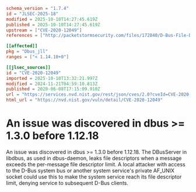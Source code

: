 ```toml
schema_version = "1.7.4"
id = "JLSEC-2025-18"
modified = 2025-10-10T14:27:45.619Z
published = 2025-10-10T14:27:45.619Z
upstream = ["CVE-2020-12049"]
references = ["http://packetstormsecurity.com/files/172840/D-Bus-File-Descriptor-Leak-Denial-Of-Service.html", "http://www.openwall.com/lists/oss-security/2020/06/04/3", "https://gitlab.freedesktop.org/dbus/dbus/-/issues/294", "https://gitlab.freedesktop.org/dbus/dbus/-/tags/dbus-1.10.30", "https://gitlab.freedesktop.org/dbus/dbus/-/tags/dbus-1.12.18", "https://gitlab.freedesktop.org/dbus/dbus/-/tags/dbus-1.13.16", "https://security.gentoo.org/glsa/202007-46", "https://securitylab.github.com/advisories/GHSL-2020-057-DBus-DoS-file-descriptor-leak", "https://usn.ubuntu.com/4398-1/", "https://usn.ubuntu.com/4398-2/", "http://packetstormsecurity.com/files/172840/D-Bus-File-Descriptor-Leak-Denial-Of-Service.html", "http://www.openwall.com/lists/oss-security/2020/06/04/3", "https://gitlab.freedesktop.org/dbus/dbus/-/issues/294", "https://gitlab.freedesktop.org/dbus/dbus/-/tags/dbus-1.10.30", "https://gitlab.freedesktop.org/dbus/dbus/-/tags/dbus-1.12.18", "https://gitlab.freedesktop.org/dbus/dbus/-/tags/dbus-1.13.16", "https://security.gentoo.org/glsa/202007-46", "https://securitylab.github.com/advisories/GHSL-2020-057-DBus-DoS-file-descriptor-leak", "https://usn.ubuntu.com/4398-1/", "https://usn.ubuntu.com/4398-2/"]

[[affected]]
pkg = "Dbus_jll"
ranges = ["< 1.14.10+0"]

[[jlsec_sources]]
id = "CVE-2020-12049"
imported = 2025-10-10T13:32:21.997Z
modified = 2024-11-21T04:59:10.813Z
published = 2020-06-08T17:15:09.910Z
url = "https://services.nvd.nist.gov/rest/json/cves/2.0?cveId=CVE-2020-12049"
html_url = "https://nvd.nist.gov/vuln/detail/CVE-2020-12049"
```

# An issue was discovered in dbus >= 1.3.0 before 1.12.18

An issue was discovered in dbus >= 1.3.0 before 1.12.18. The DBusServer in libdbus, as used in dbus-daemon, leaks file descriptors when a message exceeds the per-message file descriptor limit. A local attacker with access to the D-Bus system bus or another system service's private AF_UNIX socket could use this to make the system service reach its file descriptor limit, denying service to subsequent D-Bus clients.

